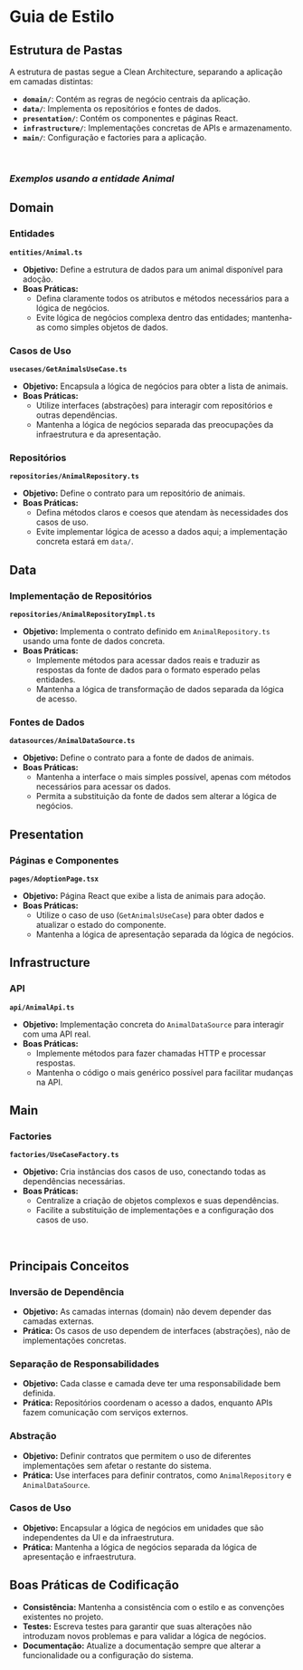 # Guia de Estilo 

## Estrutura de Pastas

A estrutura de pastas segue a Clean Architecture, separando a aplicação em camadas distintas:

- **`domain/`**: Contém as regras de negócio centrais da aplicação.
- **`data/`**: Implementa os repositórios e fontes de dados.
- **`presentation/`**: Contém os componentes e páginas React.
- **`infrastructure/`**: Implementações concretas de APIs e armazenamento.
- **`main/`**: Configuração e factories para a aplicação.

</br>

### *Exemplos usando a entidade Animal*

## Domain

### Entidades

**`entities/Animal.ts`**

- **Objetivo:** Define a estrutura de dados para um animal disponível para adoção.
- **Boas Práticas:**
  - Defina claramente todos os atributos e métodos necessários para a lógica de negócios.
  - Evite lógica de negócios complexa dentro das entidades; mantenha-as como simples objetos de dados.

### Casos de Uso

**`usecases/GetAnimalsUseCase.ts`**

- **Objetivo:** Encapsula a lógica de negócios para obter a lista de animais.
- **Boas Práticas:**
  - Utilize interfaces (abstrações) para interagir com repositórios e outras dependências.
  - Mantenha a lógica de negócios separada das preocupações da infraestrutura e da apresentação.

### Repositórios

**`repositories/AnimalRepository.ts`**

- **Objetivo:** Define o contrato para um repositório de animais.
- **Boas Práticas:**
  - Defina métodos claros e coesos que atendam às necessidades dos casos de uso.
  - Evite implementar lógica de acesso a dados aqui; a implementação concreta estará em `data/`.

## Data

### Implementação de Repositórios

**`repositories/AnimalRepositoryImpl.ts`**

- **Objetivo:** Implementa o contrato definido em `AnimalRepository.ts` usando uma fonte de dados concreta.
- **Boas Práticas:**
  - Implemente métodos para acessar dados reais e traduzir as respostas da fonte de dados para o formato esperado pelas entidades.
  - Mantenha a lógica de transformação de dados separada da lógica de acesso.

### Fontes de Dados

**`datasources/AnimalDataSource.ts`**

- **Objetivo:** Define o contrato para a fonte de dados de animais.
- **Boas Práticas:**
  - Mantenha a interface o mais simples possível, apenas com métodos necessários para acessar os dados.
  - Permita a substituição da fonte de dados sem alterar a lógica de negócios.

## Presentation

### Páginas e Componentes

**`pages/AdoptionPage.tsx`**

- **Objetivo:** Página React que exibe a lista de animais para adoção.
- **Boas Práticas:**
  - Utilize o caso de uso (`GetAnimalsUseCase`) para obter dados e atualizar o estado do componente.
  - Mantenha a lógica de apresentação separada da lógica de negócios.

## Infrastructure

### API

**`api/AnimalApi.ts`**

- **Objetivo:** Implementação concreta do `AnimalDataSource` para interagir com uma API real.
- **Boas Práticas:**
  - Implemente métodos para fazer chamadas HTTP e processar respostas.
  - Mantenha o código o mais genérico possível para facilitar mudanças na API.

## Main

### Factories

**`factories/UseCaseFactory.ts`**

- **Objetivo:** Cria instâncias dos casos de uso, conectando todas as dependências necessárias.
- **Boas Práticas:**
  - Centralize a criação de objetos complexos e suas dependências.
  - Facilite a substituição de implementações e a configuração dos casos de uso.

</br>

## Principais Conceitos

### Inversão de Dependência

- **Objetivo:** As camadas internas (domain) não devem depender das camadas externas. 
- **Prática:** Os casos de uso dependem de interfaces (abstrações), não de implementações concretas.

### Separação de Responsabilidades

- **Objetivo:** Cada classe e camada deve ter uma responsabilidade bem definida.
- **Prática:** Repositórios coordenam o acesso a dados, enquanto APIs fazem comunicação com serviços externos.

### Abstração

- **Objetivo:** Definir contratos que permitem o uso de diferentes implementações sem afetar o restante do sistema.
- **Prática:** Use interfaces para definir contratos, como `AnimalRepository` e `AnimalDataSource`.

### Casos de Uso

- **Objetivo:** Encapsular a lógica de negócios em unidades que são independentes da UI e da infraestrutura.
- **Prática:** Mantenha a lógica de negócios separada da lógica de apresentação e infraestrutura.

## Boas Práticas de Codificação

- **Consistência:** Mantenha a consistência com o estilo e as convenções existentes no projeto.
- **Testes:** Escreva testes para garantir que suas alterações não introduzam novos problemas e para validar a lógica de negócios.
- **Documentação:** Atualize a documentação sempre que alterar a funcionalidade ou a configuração do sistema.
